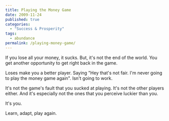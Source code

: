 ```yaml
---
title: Playing the Money Game
date: 2009-11-24
published: true
categories:
  - "Success & Prosperity"
tags:
  - abundance
permalink: /playing-money-game/
---
```

If you lose all your money, it sucks. But, it's not the end of the world. You get another opportunity to get right back in the game.

Loses make you a better player. Saying "Hey that's not fair. I'm never going to play the money game again". Isn't going to work.

It's not the game's fault that you sucked at playing. It's not the other players either. And it's especially not the ones that you perceive luckier than you.

It's you.

Learn, adapt, play again.
